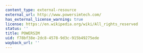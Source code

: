 ```yaml
---
content_type: external-resource
external_url: http://www.powersimtech.com/
has_external_license_warning: true
license: https://en.wikipedia.org/wiki/All_rights_reserved
status: ''
title: POWERSIM
uid: f78bf38e-2dc8-4578-9d3c-915b49275ede
wayback_url: ''
---
```

